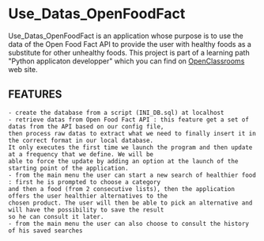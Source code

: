 # Use_Datas_OpenFoodFact

Use_Datas_OpenFoodFact is an application whose purpose is to use the data of the Open Food Fact API to provide the user with healthy foods as a substitute for other unhealthy foods. This project is part of a learning path "Python applicaton developper" which you can find on [OpenClassrooms](https://openclassrooms.com/paths/developpeur-se-dapplication-python) web site.

## FEATURES

    - create the database from a script (INI_DB.sql) at localhost
    - retrieve datas from Open Food Fact API : this feature get a set of datas from the API based on our config file,
    then process raw datas to extract what we need to finally insert it in the correct format in our local database.
    It only executes the first time we launch the program and then update at a frequency that we define. We will be
    able to force the update by adding an option at the launch of the starting point of the application.
    - from the main menu the user can start a new search of healthier food : first he is prompted to choose a category
    and then a food (from 2 consecutive lists), then the application offers the user healthier alternatives to the
    chosen product. The user will then be able to pick an alternative and will have the possibility to save the result
    so he can consult it later.
    - from the main menu the user can also choose to consult the history of his saved searches
